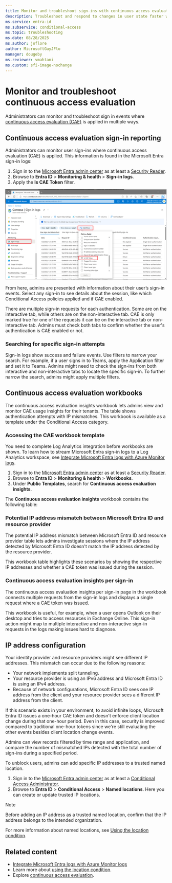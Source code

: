 ```yaml
---
title: Monitor and troubleshoot sign-ins with continuous access evaluation in Microsoft Entra ID
description: Troubleshoot and respond to changes in user state faster with continuous access evaluation in Microsoft Entra ID.
ms.service: entra-id
ms.subservice: conditional-access
ms.topic: troubleshooting
ms.date: 08/28/2025
ms.author: joflore
author: MicrosoftGuyJFlo
manager: dougeby
ms.reviewer: vmahtani
ms.custom: sfi-image-nochange
---
```

# Monitor and troubleshoot continuous access evaluation

Administrators can monitor and troubleshoot sign in events where [continuous access evaluation (CAE)](concept-continuous-access-evaluation.md) is applied in multiple ways.

## Continuous access evaluation sign-in reporting

Administrators can monitor user sign-ins where continuous access evaluation (CAE) is applied. This information is found in the Microsoft Entra sign-in logs:

1. Sign in to the [Microsoft Entra admin center](https://entra.microsoft.com) as at least a [Security Reader](../role-based-access-control/permissions-reference.md#security-reader).
1. Browse to **Entra ID** > **Monitoring & health** > **Sign-in logs**. 
1. Apply the **Is CAE Token** filter. 

[![Screenshot showing how to add a filter to the sign-in log to see where CAE is being applied or not.](./media/howto-continuous-access-evaluation-troubleshoot/sign-ins-log-apply-filter.png)](./media/howto-continuous-access-evaluation-troubleshoot/sign-ins-log-apply-filter.png#lightbox)

From here, admins are presented with information about their user’s sign-in events. Select any sign-in to see details about the session, like which Conditional Access policies applied and if CAE enabled. 

There are multiple sign-in requests for each authentication. Some are on the interactive tab, while others are on the non-interactive tab. CAE is only marked true for one of the requests it can be on the interactive tab or non-interactive tab. Admins must check both tabs to confirm whether the user's authentication is CAE enabled or not. 

### Searching for specific sign-in attempts

Sign-in logs show success and failure events. Use filters to narrow your search. For example, if a user signs in to Teams, apply the Application filter and set it to Teams. Admins might need to check the sign-ins from both interactive and non-interactive tabs to locate the specific sign-in. To further narrow the search, admins might apply multiple filters.

## Continuous access evaluation workbooks

The continuous access evaluation insights workbook lets admins view and monitor CAE usage insights for their tenants. The table shows authentication attempts with IP mismatches. This workbook is available as a template under the Conditional Access category. 

### Accessing the CAE workbook template

You need to complete Log Analytics integration before workbooks are shown. To learn how to stream Microsoft Entra sign-in logs to a Log Analytics workspace, see [Integrate Microsoft Entra logs with Azure Monitor logs](~/identity/monitoring-health/howto-integrate-activity-logs-with-azure-monitor-logs.yml).
 
1. Sign in to the [Microsoft Entra admin center](https://entra.microsoft.com) as at least a [Security Reader](../role-based-access-control/permissions-reference.md#security-reader). 
1. Browse to **Entra ID** > **Monitoring & health** > **Workbooks**.
1. Under **Public Templates**, search for **Continuous access evaluation insights**.

The **Continuous access evaluation insights** workbook contains the following table:

<a name='potential-ip-address-mismatch-between-azure-ad-and-resource-provider'></a>

### Potential IP address mismatch between Microsoft Entra ID and resource provider  

The potential IP address mismatch between Microsoft Entra ID and resource provider table lets admins investigate sessions where the IP address detected by Microsoft Entra ID doesn't match the IP address detected by the resource provider. 

This workbook table highlights these scenarios by showing the respective IP addresses and whether a CAE token was issued during the session. 

### Continuous access evaluation insights per sign-in 

The continuous access evaluation insights per sign-in page in the workbook connects multiple requests from the sign-in logs and displays a single request where a CAE token was issued. 

This workbook is useful, for example, when a user opens Outlook on their desktop and tries to access resources in Exchange Online. This sign-in action might map to multiple interactive and non-interactive sign-in requests in the logs making issues hard to diagnose.

## IP address configuration

Your identity provider and resource providers might see different IP addresses. This mismatch can occur due to the following reasons:

- Your network implements split tunneling.
- Your resource provider is using an IPv6 address and Microsoft Entra ID is using an IPv4 address.
- Because of network configurations, Microsoft Entra ID sees one IP address from the client and your resource provider sees a different IP address from the client.

If this scenario exists in your environment, to avoid infinite loops, Microsoft Entra ID issues a one-hour CAE token and doesn't enforce client location change during that one-hour period. Even in this case, security is improved compared to traditional one-hour tokens since we're still evaluating the other events besides client location change events.

Admins can view records filtered by time range and application, and compare the number of mismatched IPs detected with the total number of sign-ins during a specified period. 

To unblock users, admins can add specific IP addresses to a trusted named location.

1. Sign in to the [Microsoft Entra admin center](https://entra.microsoft.com) as at least a [Conditional Access Administrator](../role-based-access-control/permissions-reference.md#conditional-access-administrator). 
1. Browse to **Entra ID** > **Conditional Access** > **Named locations**. Here you can create or update trusted IP locations.

> [!NOTE]
> Before adding an IP address as a trusted named location, confirm that the IP address belongs to the intended organization.

For more information about named locations, see [Using the location condition](concept-assignment-network.md).
 
## Related content

- [Integrate Microsoft Entra logs with Azure Monitor logs](~/identity/monitoring-health/howto-integrate-activity-logs-with-azure-monitor-logs.yml)
- Learn more about [using the location condition](location-condition.md#named-locations).
- Explore [continuous access evaluation](concept-continuous-access-evaluation.md).
